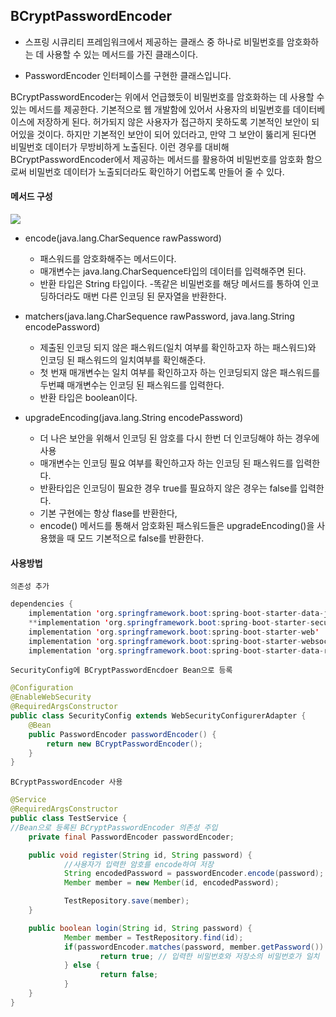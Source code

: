 ## BCryptPasswordEncoder

- 스프링 시큐리티 프레임워크에서 제공하는 클래스 중 하나로 비밀번호를 암호화하는 데 사용할 수 있는 메서드를 가진 클래스이다.

- PasswordEncoder 인터페이스를 구현한 클래스입니다.

BCryptPasswordEncoder는 위에서 언급했듯이 비밀번호를 암호화하는 데 사용할 수 있는 메서드를 제공한다.
기본적으로 웹 개발함에 있어서 사용자의 비밀번호를 데이터베이스에 저장하게 된다.
허가되지 않은 사용자가 접근하지 못하도록 기본적인 보안이 되어있을 것이다.
하지만 기본적인 보안이 되어 있더라고, 만약 그 보안이 뚫리게 된다면 비밀번호 데이터가 무방비하게 노출된다.
이런 경우를 대비해  BCryptPasswordEncoder에서 제공하는 메서드를 활용하여 비밀번호를 암호화 함으로써 비밀번호 데이터가 노출되더라도 확인하기 어렵도록 만들어 줄 수 있다.

#### 메서드 구성

![](https://img1.daumcdn.net/thumb/R1280x0/?scode=mtistory2&fname=https%3A%2F%2Fblog.kakaocdn.net%2Fdn%2FbCfc2m%2FbtqTKLDvXUQ%2F8AhKi0uIKLg62MsKD5Z4Kk%2Fimg.png)

- encode(java.lang.CharSequence rawPassword)
    - 패스워드를 암호화해주는 메서드이다. 
    - 매개변수는 java.lang.CharSequence타입의 데이터를 입력해주면 된다.
    - 반환 타입은 String 타입이다.
    -똑같은 비밀번호를 해당 메서드를 통하여 인코딩하더라도 매번 다른 인코딩 된 문자열을 반환한다.

- matchers(java.lang.CharSequence rawPassword, java.lang.String encodePassword)
    - 제출된 인코딩 되지 않은 패스워드(일치 여부를 확인하고자 하는 패스워드)와 인코딩 된 패스워드의 일치여부를 확인해준다.
    - 첫 번재 매개변수는 일치 여부를 확인하고자 하는 인코딩되지 않은 패스워드를 두번쨰 매개변수는 인코딩 된 패스워드를 입력한다.
    - 반환 타입은 boolean이다.

- upgradeEncoding(java.lang.String encodePassword)
    - 더 나은 보안을 위해서 인코딩 된 암호를 다시 한번 더 인코딩해야 하는 경우에 사용
    - 매개변수는 인코딩 필요 여부를 확인하고자 하는 인코딩 된 패스워드를 입력한다.
    - 반환타입은 인코딩이 필요한 경우 true를 필요하지 않은 경우는 false를 입력한다.
    - 기본 구현에는 항상 flase를 반환한다,
    - encode() 메서드를 통해서 암호화된 패스워드들은  upgradeEncoding()을 사용했을 때 모드 기본적으로 false를 반환한다.
    
#### 사용방법

`의존성 추가`
```java
dependencies {
	implementation 'org.springframework.boot:spring-boot-starter-data-jpa'
	**implementation 'org.springframework.boot:spring-boot-starter-security'**
	implementation 'org.springframework.boot:spring-boot-starter-web'
	implementation 'org.springframework.boot:spring-boot-starter-websocket'
	implementation 'org.springframework.boot:spring-boot-starter-data-redis'
```

`SecurityConfig에 BCryptPasswordEncdoer Bean으로 등록`

```java
@Configuration
@EnableWebSecurity
@RequiredArgsConstructor
public class SecurityConfig extends WebSecurityConfigurerAdapter {
    @Bean
    public PasswordEncoder passwordEncoder() {
        return new BCryptPasswordEncoder();
    }
}
```

`BCryptPasswordEncoder 사용`

```java
@Service
@RequiredArgsConstructor
public class TestService {
//Bean으로 등록된 BCryptPasswordEncoder 의존성 주입
	private final PasswordEncoder passwordEncoder;

	public void register(String id, String password) {
			//사용자가 입력한 암호를 encode하여 저장
			String encodedPassword = passwordEncoder.encode(password);
			Member member = new Member(id, encodedPassword);

			TestRepository.save(member);
	}	

	public boolean login(String id, String password) {
			Member member = TestRepository.find(id);
			if(passwordEncoder.matches(password, member.getPassword()) {
					return true; // 입력한 비밀번호와 저장소의 비밀번호가 일치
			} else {
					return false;
			}
	}
}
```